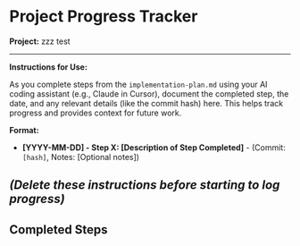 # Project Progress Tracker

**Project:** zzz test

---
**Instructions for Use:**

As you complete steps from the `implementation-plan.md` using your AI coding assistant (e.g., Claude in Cursor), document the completed step, the date, and any relevant details (like the commit hash) here. This helps track progress and provides context for future work.

**Format:**
*   **[YYYY-MM-DD] - Step X: [Description of Step Completed]** - (Commit: `[hash]`, Notes: [Optional notes])

*(Delete these instructions before starting to log progress)*
---

## Completed Steps

